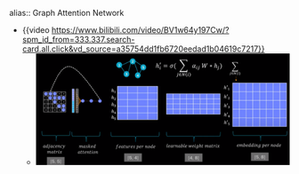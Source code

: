 alias:: Graph Attention Network

- {{video https://www.bilibili.com/video/BV1w64y197Cw/?spm_id_from=333.337.search-card.all.click&vd_source=a35754dd1fb6720eedad1b04619c7217}}
	- ![image.png](../assets/image_1687248208057_0.png)